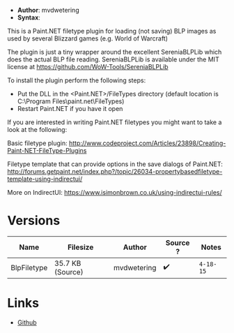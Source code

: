 - **Author**: mvdwetering
- **Syntax**:

This is a Paint.NET filetype plugin for loading (not saving) BLP images as used by several Blizzard games (e.g. World of Warcraft)

The plugin is just a tiny wrapper around the excellent SereniaBLPLib which does the actual BLP file reading.
SereniaBLPLib is available under the MIT license at https://github.com/WoW-Tools/SereniaBLPLib

To install the plugin perform the following steps:

 * Put the DLL in the <Paint.NET>/FileTypes directory (default location is C:\Program Files\paint.net\FileTypes)
 * Restart Paint.NET if you have it open

If you are interested in writing Paint.NET filetypes you might want to take a look at the following:

Basic filetype plugin: http://www.codeproject.com/Articles/23898/Creating-Paint-NET-FileType-Plugins

Filetype template that can provide options in the save dialogs of Paint.NET: http://forums.getpaint.net/index.php?/topic/26034-propertybasedfiletype-template-using-indirectui/

More on IndirectUI: https://www.isimonbrown.co.uk/using-indirectui-rules/

# Versions

| Name        | Filesize         | Author      | Source ? | Notes |
| ----------- | ---------------- | ----------- | -------- | ----- |
| BlpFiletype | 35.7 KB (Source) | mvdwetering | ✔️       | `4-18-15`      |

# Links

* [Github](https://github.com/mvdwetering/BlpFiletype)